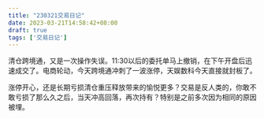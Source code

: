 ```yaml
---
title: "230321交易日记"
date: 2023-03-21T14:58:42+08:00
draft: true
tags: ['交易日记']
---
```


清仓跨境通，又是一次操作失误。11:30以后的委托单马上撤销，在下午开盘后迅速成交了。电商轮动，今天跨境通冲刺了一波涨停，天娱数科今天直接就封板了。

涨停开心，还是长期亏损清仓重压释放带来的愉悦更多？交易是反人类的，你敢不敢亏损了那么久之后，当天冲高回落，再次持有？特别是之前多次因为相同的原因被埋。